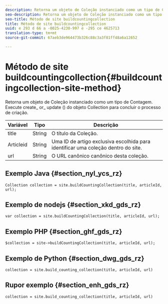 ```yaml
---
description: Retorna um objeto de Coleção instanciado como um tipo de Contagem. Execute create_ or_ update () do objeto Collection para concluir o processo de criação.
seo-description: Retorna um objeto de Coleção instanciado como um tipo de Contagem. Execute create_ or_ update () do objeto Collection para concluir o processo de criação.
seo-title: Método de site buildcountingcollection
title: Método de site buildcountingcollection
uuid: e 293 d 66 a -0025-4230-997 e -295 ce 4625713
translation-type: tm+mt
source-git-commit: 67aeb3de964473b326c88c3a3f81ff48a6a12652

---
```



# Método de site buildcountingcollection{#buildcountingcollection-site-method}

Retorna um objeto de Coleção instanciado como um tipo de Contagem. Execute create_ or_ update () do objeto Collection para concluir o processo de criação.

| Variável | Tipo | Descrição |
|--- |--- |--- |
| title | String | O título da Coleção. |
| Articleid | String | Uma ID de artigo exclusiva escolhida para identificar uma coleção dentro do site. |
| url | String | O URL canônico canônico desta coleção. |

## Exemplo Java {#section_nyl_ycs_rz}

```
Collection collection = site.buildCountingCollection(title, articleId, url); 
```

## Exemplo de nodejs {#section_xkd_gds_rz}

```
var collection = site.buildCountingCollection(title, articleId, url); 
```

## Exemplo PHP {#section_ghf_gds_rz}

```
$collection = site->buildCountingCollection(title, articleId, url); 
```

## Exemplo de Python {#section_dwg_gds_rz}

```
collection = site.build_counting_collection(title, articleId, url) 
```

## Rupor exemplo {#section_enh_gds_rz}

```
collection = site.build_counting_collection(title, articleId, url) 
```

